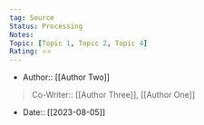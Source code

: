 ```yaml
---
tag: Source
Status: Processing
Notes: 
Topic: [Topic 1, Topic 2, Topic 4]
Rating: ⭐⭐
---
```

- Author:: [[Author Two]]

>Co-Writer:: [[Author Three]], [[Author One]]

- Date:: [[2023-08-05]]